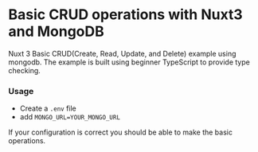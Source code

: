 # Basic CRUD operations with Nuxt3 and MongoDB
Nuxt 3 Basic CRUD(Create, Read, Update, and Delete) example using mongodb. The example is built using beginner TypeScript to provide type checking.

### Usage
* Create a `.env` file
* add `MONGO_URL=YOUR_MONGO_URL`

If your configuration is correct you should be able to make the basic operations.
